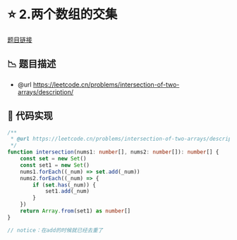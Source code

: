 # ⭐ 2.两个数组的交集

[题目链接](https://leetcode.cn/problems/intersection-of-two-arrays/description/)

## 📉 题目描述
* @url https://leetcode.cn/problems/intersection-of-two-arrays/description/

## 📃 代码实现
```typescript
/**
 * @url https://leetcode.cn/problems/intersection-of-two-arrays/description/
 */
function intersection(nums1: number[], nums2: number[]): number[] {
    const set = new Set()
    const set1 = new Set()
    nums1.forEach((_num) => set.add(_num))
    nums2.forEach((_num) => {
        if (set.has(_num)) {
            set1.add(_num)
        }
    })
    return Array.from(set1) as number[]
}

// notice：在add的时候就已经去重了

```
